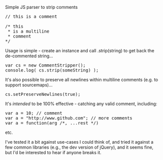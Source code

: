 Simple JS parser to strip comments

<pre>
// this is a comment

/* this
 * is a multiline
 * comment
*/
</pre>

Usage is simple - create an instance and call .strip(string) to get back the de-commented string...

<pre>var cs = new CommentStripper();
console.log( cs.strip(someString) );</pre>

It's also possible to preserve all newlines within multiline comments (e.g. to support sourcemaps)...

<pre>cs.setPreserveNewlines(true);</pre>

It's *intended* to be 100% effective - catching any valid comment, including:

<pre>var a = 10; // comment
var a = "http://www.github.com"; // more comments
var a = function(arg /*, ...rest */)</pre>

etc.

I've tested it a bit against use-cases I could think of, and tried it against a few common libraries (e.g., the dev version of jQuery), and it seems fine, but I'd be interested to hear if anyone breaks it.
